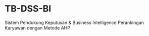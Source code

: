 # TB-DSS-BI
Sistem Pendukung Keputusan &amp; Business Intelligence Perankingan Karyawan dengan Metode AHP
